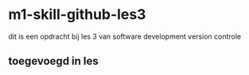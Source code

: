 # m1-skill-github-les3
dit is een opdracht bij les 3 van software development version controle

## toegevoegd in les